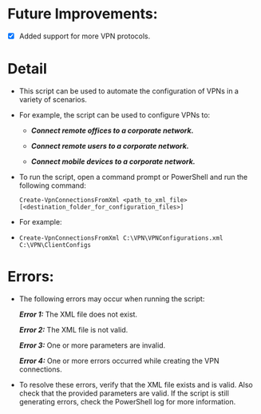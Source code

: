 
# Future Improvements:

- [X] Added support for more VPN protocols.

# Detail

- This script can be used to automate the configuration of VPNs in a variety of scenarios.
- For example, the script can be used to configure VPNs to:

  - ***Connect remote offices to a corporate network.***
    
  - ***Connect remote users to a corporate network.***
    
  - ***Connect mobile devices to a corporate network.***


- To run the script, open a command prompt or PowerShell and run the following command:

      Create-VpnConnectionsFromXml <path_to_xml_file> [<destination_folder_for_configuration_files>]

- For example:
- 
      Create-VpnConnectionsFromXml C:\VPN\VPNConfigurations.xml C:\VPN\ClientConfigs

# Errors:

- The following errors may occur when running the script:

    ***Error 1:*** The XML file does not exist.
  
    ***Error 2:*** The XML file is not valid.
  
    ***Error 3:*** One or more parameters are invalid.
  
    ***Error 4:*** One or more errors occurred while creating the VPN connections.

- To resolve these errors, verify that the XML file exists and is valid. Also check that the provided parameters are valid. If the script is still generating errors, check the PowerShell log for more information.
